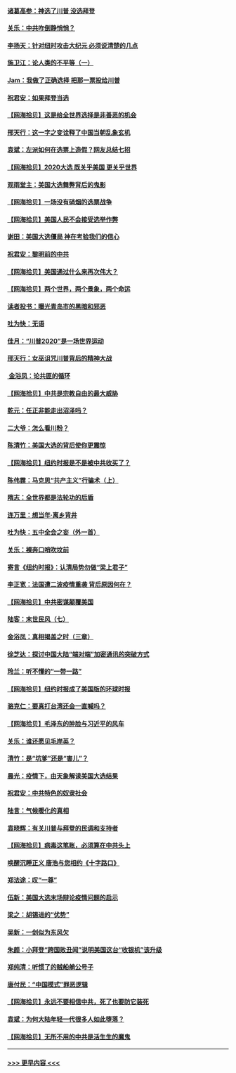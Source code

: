 #### [诸葛高参：神选了川普 没选拜登](../pages/nsc993/n12537664.md?t=11101351) 
#### [关乐：中共咋倒静悄悄？](../pages/nsc993/n12537615.md?t=11101351) 
#### [李扬天：针对纽时攻击大纪元 必须说清楚的几点](../pages/nsc993/n12536001.md?t=11101351) 
#### [施卫江：论人类的不平等（一）](../pages/nsc993/n12535700.md?t=11101351) 
#### [Jam：我做了正确选择 把那一票投给川普](../pages/nsc993/n12535743.md?t=11101351) 
#### [祝君安：如果拜登当选](../pages/nsc993/n12535726.md?t=11101351) 
#### [【网海拾贝】这是给全世界选择是非善恶的机会](../pages/nsc993/n12535061.md?t=11101351) 
#### [邢天行：这一字之变诠释了中国当朝乱象玄机](../pages/nsc993/n12533446.md?t=11101351) 
#### [袁斌：左派如何在选票上造假？网友总结七招](../pages/nsc993/n12533180.md?t=11101351) 
#### [【网海拾贝】2020大选 既关乎美国 更关乎世界](../pages/nsc993/n12533161.md?t=11101351) 
#### [观雨堂主：美国大选舞弊背后的鬼影](../pages/nsc993/n12533153.md?t=11101351) 
#### [【网海拾贝】一场没有硝烟的选票战争](../pages/nsc993/n12531883.md?t=11101351) 
#### [【网海拾贝】美国人民不会接受选举作弊](../pages/nsc993/n12528850.md?t=11101351) 
#### [谢田：美国大选僵局 神在考验我们的信心](../pages/nsc993/n12527932.md?t=11101351) 
#### [祝君安：黎明前的中共](../pages/nsc993/n12524071.md?t=11101351) 
#### [【网海拾贝】美国通过什么来再次伟大？](../pages/nsc993/n12523844.md?t=11101351) 
#### [【网海拾贝】两个世界，两个景象，两个命运](../pages/nsc993/n12521419.md?t=11101351) 
#### [读者投书：曝光青岛市的黑暗和邪恶](../pages/nsc993/n12520988.md?t=11101351) 
#### [吐为快：无语](../pages/nsc993/n12518588.md?t=11101351) 
#### [佳月：“川普2020”是一场世界运动](../pages/nsc993/n12518581.md?t=11101351) 
#### [邢天行：女巫诅咒川普背后的精神大战](../pages/nsc993/n12517257.md?t=11101351) 
#### [ 金浴凤：论共匪的循环](../pages/nsc993/n12517133.md?t=11101351) 
#### [【网海拾贝】中共是宗教自由的最大威胁](../pages/nsc993/n12516879.md?t=11101351) 
#### [乾元：任正非能走出沼泽吗？](../pages/nsc993/n12515831.md?t=11101351) 
#### [二大爷：怎么看川粉？](../pages/nsc993/n12515820.md?t=11101351) 
#### [陈清竹：美国大选的背后使你更震惊](../pages/nsc993/n12515589.md?t=11101351) 
#### [【网海拾贝】纽约时报是不是被中共收买了？](../pages/nsc993/n12515122.md?t=11101351) 
#### [陈伟霆：马克思“共产主义”行骗术（上）](../pages/nsc993/n12510217.md?t=11101351) 
#### [隋志：全世界都是法轮功的后盾](../pages/nsc993/n12510636.md?t=11101351) 
#### [连万里：想当年‧离乡背井](../pages/nsc993/n12510623.md?t=11101351) 
#### [吐为快：五中全会之妄（外一首）](../pages/nsc993/n12510470.md?t=11101351) 
#### [关乐：裸奔口哨吹坟前](../pages/nsc993/n12510403.md?t=11101351) 
#### [寄言《纽约时报》：认清局势勿做“梁上君子”](../pages/nsc993/n12510042.md?t=11101351) 
#### [李正宽：法国遭二波疫情重袭 背后原因何在？](../pages/nsc993/n12509971.md?t=11101351) 
#### [【网海拾贝】中共密谋颠覆美国](../pages/nsc993/n12509816.md?t=11101351) 
#### [陆客：末世民风（七）](../pages/nsc993/n12507822.md?t=11101351) 
#### [金浴凤：真相揭盖之时（三章）](../pages/nsc993/n12507804.md?t=11101351) 
#### [徐芝达：探讨中国大陆“端对端”加密通讯的突破方式](../pages/nsc993/n12507682.md?t=11101351) 
#### [玲兰：听不懂的“一带一路”](../pages/nsc993/n12507669.md?t=11101351) 
#### [【网海拾贝】纽约时报成了美国版的环球时报](../pages/nsc993/n12507053.md?t=11101351) 
#### [骆克仁：要真打台湾还会一直喊吗？](../pages/nsc993/n12506843.md?t=11101351) 
#### [【网海拾贝】毛泽东的肿脸与习近平的风车](../pages/nsc993/n12504537.md?t=11101351) 
#### [关乐：谁还愿见毛岸英？](../pages/nsc993/n12503866.md?t=11101351) 
#### [清竹：是“坑爹”还是“害儿”？](../pages/nsc993/n12503034.md?t=11101351) 
#### [晨光：疫情下，由天象解读美国大选结果](../pages/nsc993/n12502536.md?t=11101351) 
#### [祝君安：中共特色的奴隶社会](../pages/nsc993/n12501529.md?t=11101351) 
#### [陆言：气候暖化的真相](../pages/nsc993/n12501183.md?t=11101351) 
#### [袁晓辉：有关川普与拜登的民调和支持者](../pages/nsc993/n12500433.md?t=11101351) 
#### [【网海拾贝】病毒这笔账，必须算在中共头上](../pages/nsc993/n12500320.md?t=11101351) 
#### [唤醒沉睡正义 唐浩与您相约《十字路口》](../pages/nsc993/n12497980.md?t=11101351) 
#### [郑法途：叹“一尊”](../pages/nsc993/n12498837.md?t=11101351) 
#### [伍新：美国大选末场辩论疫情问题的启示](../pages/nsc993/n12498829.md?t=11101351) 
#### [梁之：胡锡进的“优势”](../pages/nsc993/n12498780.md?t=11101351) 
#### [吴新：一剑似为东风欠](../pages/nsc993/n12498772.md?t=11101351) 
#### [朱颜：小拜登“跨国败丑闻”说明美国这台“收银机”该升级](../pages/nsc993/n12498731.md?t=11101351) 
#### [郑纯清：听惯了的贼船艄公号子](../pages/nsc993/n12498721.md?t=11101351) 
#### [唐付民：“中国模式”罪恶逻辑](../pages/nsc993/n12498310.md?t=11101351) 
#### [【网海拾贝】永远不要相信中共，死了也要防它装死](../pages/nsc993/n12498162.md?t=11101351) 
#### [袁斌：为何大陆年轻一代很多人如此堕落？](../pages/nsc993/n12495696.md?t=11101351) 
#### [【网海拾贝】无所不用的中共是活生生的魔鬼](../pages/nsc993/n12495621.md?t=11101351) 

----
#### [ >>> 更早内容 <<< ](../indexes/nsc993-earlier.md)
